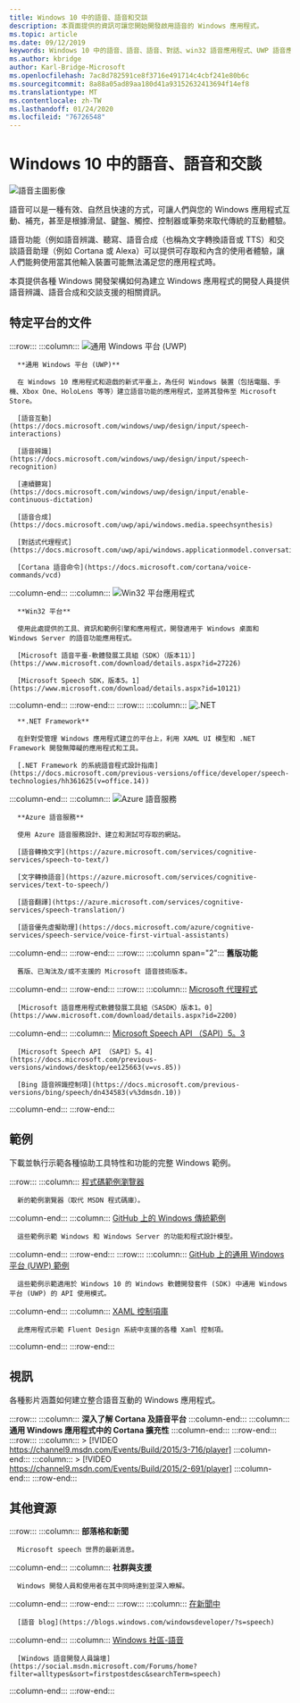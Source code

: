 ```yaml
---
title: Windows 10 中的語音、語音和交談
description: 本頁面提供的資訊可讓您開始開發啟用語音的 Windows 應用程式。
ms.topic: article
ms.date: 09/12/2019
keywords: Windows 10 中的語音、語音、語音、對話、win32 語音應用程式、UWP 語音應用程式、WPF 語音應用程式、WinForms 語音應用程式
ms.author: kbridge
author: Karl-Bridge-Microsoft
ms.openlocfilehash: 7ac8d782591ce8f3716e491714c4cbf241e80b6c
ms.sourcegitcommit: 8a88a05ad89aa180d41a93152632413694f14ef8
ms.translationtype: MT
ms.contentlocale: zh-TW
ms.lasthandoff: 01/24/2020
ms.locfileid: "76726548"
---
```

# <a name="speech-voice-and-conversation-in-windows-10"></a>Windows 10 中的語音、語音和交談

![語音主圖影像](images/hero-speech-composite-small.png)

語音可以是一種有效、自然且快速的方式，可讓人們與您的 Windows 應用程式互動、補充，甚至是根據滑鼠、鍵盤、觸控、控制器或筆勢來取代傳統的互動體驗。

語音功能（例如語音辨識、聽寫、語音合成（也稱為文字轉換語音或 TTS）和交談語音助理（例如 Cortana 或 Alexa）可以提供可存取和內含的使用者體驗，讓人們能夠使用當其他輸入裝置可能無法滿足您的應用程式時。

本頁提供各種 Windows 開發架構如何為建立 Windows 應用程式的開發人員提供語音辨識、語音合成和交談支援的相關資訊。

## <a name="platform-specific-documentation"></a>特定平台的文件

:::row:::
   :::column:::
      ![通用 Windows 平台 (UWP)](images/platform-uwp.png)

      **通用 Windows 平台 (UWP)**

      在 Windows 10 應用程式和遊戲的新式平臺上，為任何 Windows 裝置（包括電腦、手機、Xbox One、HoloLens 等等）建立語音功能的應用程式，並將其發佈至 Microsoft Store。

      [語音互動](https://docs.microsoft.com/windows/uwp/design/input/speech-interactions)

      [語音辨識](https://docs.microsoft.com/windows/uwp/design/input/speech-recognition)

      [連續聽寫](https://docs.microsoft.com/windows/uwp/design/input/enable-continuous-dictation)

      [語音合成](https://docs.microsoft.com/uwp/api/windows.media.speechsynthesis)

      [對話式代理程式](https://docs.microsoft.com/uwp/api/windows.applicationmodel.conversationalagent)

      [Cortana 語音命令](https://docs.microsoft.com/cortana/voice-commands/vcd)
   :::column-end:::
   :::column:::
      ![Win32 平台應用程式](images/platform-win32.png)

      **Win32 平台**

      使用此處提供的工具、資訊和範例引擎和應用程式，開發適用于 Windows 桌面和 Windows Server 的語音功能應用程式。

      [Microsoft 語音平臺-軟體發展工具組（SDK）（版本11）](https://www.microsoft.com/download/details.aspx?id=27226)
      
      [Microsoft Speech SDK，版本5。1](https://www.microsoft.com/download/details.aspx?id=10121)
   :::column-end:::
:::row-end:::
:::row:::
   :::column:::
      ![.NET](images/platform-dotnet.png)

      **.NET Framework**

      在針對受管理 Windows 應用程式建立的平台上，利用 XAML UI 模型和 .NET Framework 開發無障礙的應用程式和工具。

      [.NET Framework 的系統語音程式設計指南](https://docs.microsoft.com/previous-versions/office/developer/speech-technologies/hh361625(v=office.14))
   :::column-end:::
   :::column:::
      ![Azure 語音服務](images/platform-azure-speech.png)

      **Azure 語音服務**

      使用 Azure 語音服務設計、建立和測試可存取的網站。

      [語音轉換文字](https://azure.microsoft.com/services/cognitive-services/speech-to-text/)

      [文字轉換語音](https://azure.microsoft.com/services/cognitive-services/text-to-speech/)
      
      [語音翻譯](https://azure.microsoft.com/services/cognitive-services/speech-translation/)

      [語音優先虛擬助理](https://docs.microsoft.com/azure/cognitive-services/speech-service/voice-first-virtual-assistants)
   :::column-end:::
:::row-end:::
:::row:::
   :::column span="2":::
      **舊版功能**

      舊版、已淘汰及/或不支援的 Microsoft 語音技術版本。
   :::column-end:::
:::row-end:::
:::row:::
   :::column:::
      [Microsoft 代理程式](https://docs.microsoft.com/windows/win32/lwef/microsoft-agent)

      [Microsoft 語音應用程式軟體發展工具組（SASDK）版本1。0](https://www.microsoft.com/download/details.aspx?id=2200)
   :::column-end:::
   :::column:::
      [Microsoft Speech API （SAPI）5。3](https://docs.microsoft.com/previous-versions/windows/desktop/ms723627(v=vs.85))

      [Microsoft Speech API （SAPI）5。4](https://docs.microsoft.com/previous-versions/windows/desktop/ee125663(v=vs.85))

      [Bing 語音辨識控制項](https://docs.microsoft.com/previous-versions/bing/speech/dn434583(v%3dmsdn.10))
   :::column-end:::
:::row-end:::

## <a name="samples"></a>範例

下載並執行示範各種協助工具特性和功能的完整 Windows 範例。

:::row:::
   :::column:::
      [程式碼範例瀏覽器](https://docs.microsoft.com/samples/browse/?term=speech)

      新的範例瀏覽器（取代 MSDN 程式碼庫）。
   :::column-end:::
   :::column:::
      [GitHub 上的 Windows 傳統範例](https://github.com/microsoft/Windows-classic-samples/search?q=speech&unscoped_q=speech)

      這些範例示範 Windows 和 Windows Server 的功能和程式設計模型。 
   :::column-end:::
:::row-end:::
:::row:::
   :::column:::
      [GitHub 上的通用 Windows 平台 (UWP) 範例](https://github.com/microsoft/Windows-universal-samples/search?q=speech&unscoped_q=speech)

      這些範例示範適用於 Windows 10 的 Windows 軟體開發套件 (SDK) 中通用 Windows 平台 (UWP) 的 API 使用模式。
   :::column-end:::
   :::column:::
      [XAML 控制項庫](https://github.com/microsoft/Xaml-Controls-Gallery)

      此應用程式示範 Fluent Design 系統中支援的各種 Xaml 控制項。
   :::column-end:::
:::row-end:::

## <a name="videos"></a>視訊

各種影片涵蓋如何建立整合語音互動的 Windows 應用程式。

:::row:::
   :::column:::
      **深入了解 Cortana 及語音平台**
   :::column-end:::
   :::column:::
      **通用 Windows 應用程式中的 Cortana 擴充性**
   :::column-end:::
:::row-end:::
:::row:::
   :::column:::
      > [!VIDEO https://channel9.msdn.com/Events/Build/2015/3-716/player]
   :::column-end:::
   :::column:::
      > [!VIDEO https://channel9.msdn.com/Events/Build/2015/2-691/player]
   :::column-end:::
:::row-end:::

## <a name="other-resources"></a>其他資源

:::row:::
   :::column:::
      **部落格和新聞**

      Microsoft speech 世界的最新消息。
   :::column-end:::
   :::column:::
      **社群與支援**

      Windows 開發人員和使用者在其中同時達到並深入瞭解。
   :::column-end:::
:::row-end:::
:::row:::
   :::column:::
      [在新聞中](https://news.microsoft.com/?s=speech)

      [語音 blog](https://blogs.windows.com/windowsdeveloper/?s=speech)
   :::column-end:::
   :::column:::
      [Windows 社區-語音](https://community.windows.com/search?q=speech)

      [Windows 語音開發人員論壇](https://social.msdn.microsoft.com/Forums/home?filter=alltypes&sort=firstpostdesc&searchTerm=speech)
   :::column-end:::
:::row-end:::
